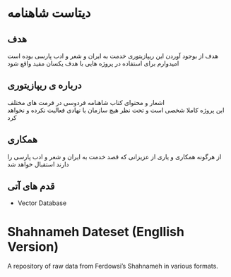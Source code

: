 # دیتاست شاهنامه

## هدف

هدف از بوجود آوردن این ریپازیتوری خدمت به ایران و شعر و ادب پارسی بوده است
امیدوارم برای استفاده در پروژه هایی با هدف یکسان مفید واقع شود

## درباره ی ریپازیتوری

اشعار و محتوای کتاب شاهنامه فردوسی در فرمت های مختلف
<br>
این پروژه کاملا شخصی است و تحت نظر هیچ سازمان یا نهادی فعالیت نکرده و نخواهد کرد

## همکاری

از هرگونه همکاری و یاری از عزیزانی که قصد خدمت به ایران و شعر و ادب پارسی را دارند استقبال خواهد شد

## قدم های آتی

- Vector Database

# Shahnameh Dateset (Engllish Version)

A repository of raw data from Ferdowsi’s Shahnameh in various formats.
